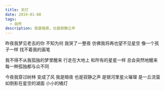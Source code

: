 ```yaml
---
title: 天灯
date: 2019-01-08
tags:
  - 自然
description: 我是暗夜，也是寂静之声
---
```


昨夜我梦见老去的你
不知为何
我哭了一整夜
仿佛我将再也望不见星空
像一个孩子一样
找不着我的画笔

我不得不从我孤独的梦里醒来
行走在大地上
和所有的星星一样
总会突然地醒来
每一种孤独都与众不同

今夜我穿过树林
变成了风
我是暗夜
也是寂静之声
是银河里星火璀璨
是一丘流萤
如倒影在星空的湖面
小小的橘灯